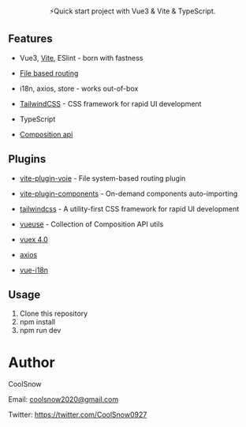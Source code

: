 <p align='center'>
⚡️Quick start project with Vue3 & Vite & TypeScript.<br/>
</p>

## Features

- Vue3, [Vite](https://github.com/vitejs/vite), ESlint -  born with fastness

- [File based routing](https://github.com/vamplate/vite-plugin-voie)

- i18n, axios, store - works out-of-box

- [TailwindCSS](https://github.com/tailwindlabs/tailwindcss) - CSS framework for rapid UI development

- TypeScript

- [Composition api](https://composition-api.vuejs.org/)

## Plugins

- [vite-plugin-voie](https://github.com/vamplate/vite-plugin-voie) - File system-based routing plugin

- [vite-plugin-components](https://github.com/antfu/vite-plugin-components) - On-demand components auto-importing

- [tailwindcss](https://github.com/tailwindlabs/tailwindcss) - A utility-first CSS framework for rapid UI development

- [vueuse](https://github.com/antfu/vueuse) - Collection of Composition API utils

- [vuex 4.0](https://github.com/vuejs/vuex/tree/4.0)

- [axios](https://github.com/axios/axios)

- [vue-i18n](https://github.com/kazupon/vue-i18n)

## Usage

1. Clone this repository
2. npm install
3. npm run dev

# Author

CoolSnow

Email: coolsnow2020@gmail.com

Twitter: https://twitter.com/CoolSnow0927